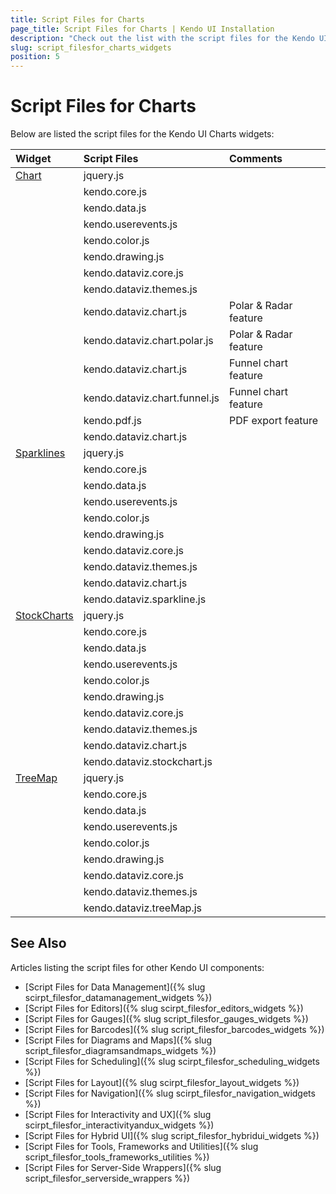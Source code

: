 ```yaml
---
title: Script Files for Charts
page_title: Script Files for Charts | Kendo UI Installation
description: "Check out the list with the script files for the Kendo UI Charts widgets."
slug: script_filesfor_charts_widgets
position: 5
---
```


# Script Files for Charts

Below are listed the script files for the Kendo UI Charts widgets:

| Widget				| Script Files								|Comments					|
| :---					| :---										|:---						|
| [Chart](http://demos.telerik.com/kendo-ui/chart-api/index)| jquery.js|						|
| 						| kendo.core.js								| 							|
| 						| kendo.data.js								| 							|
| 						| kendo.userevents.js						| 							|
| 						| kendo.color.js							| 							|
| 						| kendo.drawing.js							| 							|
| 						| kendo.dataviz.core.js						| 							|
| 						| kendo.dataviz.themes.js					| 							|
| 						| kendo.dataviz.chart.js					| Polar & Radar feature		|
| 						| kendo.dataviz.chart.polar.js 				| Polar & Radar feature		|
| 						| kendo.dataviz.chart.js 					| Funnel chart feature 		|
| 						| kendo.dataviz.chart.funnel.js				| Funnel chart feature		|
| 						| kendo.pdf.js 								| PDF export feature		|
| 						| kendo.dataviz.chart.js					| 							|
| [Sparklines](http://demos.telerik.com/kendo-ui/sparklines/index)| jquery.js| 					|
| 						| kendo.core.js								| 							|
| 						| kendo.data.js								| 							|
| 						| kendo.userevents.js						| 							|
| 						| kendo.color.js							| 							|
| 						| kendo.drawing.js							| 							|
| 						| kendo.dataviz.core.js						| 							|
| 						| kendo.dataviz.themes.js					| 							|
| 						| kendo.dataviz.chart.js					| 							|
| 						| kendo.dataviz.sparkline.js				| 							|
| [StockCharts](http://demos.telerik.com/kendo-ui/financial/index)| jquery.js|					|
| 						| kendo.core.js								| 							|
| 						| kendo.data.js								| 							|
| 						| kendo.userevents.js						| 							|
| 						| kendo.color.js							| 							|
| 						| kendo.drawing.js							| 							|
| 						| kendo.dataviz.core.js						| 							|
| 						| kendo.dataviz.themes.js					| 							|
| 						| kendo.dataviz.chart.js					| 							|
| 						| kendo.dataviz.stockchart.js				| 							|
| [TreeMap](http://demos.telerik.com/kendo-ui/treemap/index)| jquery.js|						|
| 						| kendo.core.js								| 							|
| 						| kendo.data.js								| 							|
| 						| kendo.userevents.js						| 							|
| 						| kendo.color.js							| 							|
| 						| kendo.drawing.js							| 							|
| 						| kendo.dataviz.core.js						| 							|
| 						| kendo.dataviz.themes.js					| 							|
| 						| kendo.dataviz.treeMap.js					| 							|

## See Also

Articles listing the script files for other Kendo UI components:

+ [Script Files for Data Management]({% slug scirpt_filesfor_datamanagement_widgets %})  
+ [Script Files for Editors]({% slug scirpt_filesfor_editors_widgets %})
+ [Script Files for Gauges]({% slug script_filesfor_gauges_widgets %})
+ [Script Files for Barcodes]({% slug script_filesfor_barcodes_widgets %})
+ [Script Files for Diagrams and Maps]({% slug script_filesfor_diagramsandmaps_widgets %})
+ [Script Files for Scheduling]({% slug scirpt_filesfor_scheduling_widgets %})
+ [Script Files for Layout]({% slug scirpt_filesfor_layout_widgets %})
+ [Script Files for Navigation]({% slug scirpt_filesfor_navigation_widgets %})
+ [Script Files for Interactivity and UX]({% slug scirpt_filesfor_interactivityandux_widgets %})
+ [Script Files for Hybrid UI]({% slug script_filesfor_hybridui_widgets %})
+ [Script Files for Tools, Frameworks and Utilities]({% slug script_filesfor_tools_frameworks_utilities %})
+ [Script Files for Server-Side Wrappers]({% slug script_filesfor_serverside_wrappers %})
